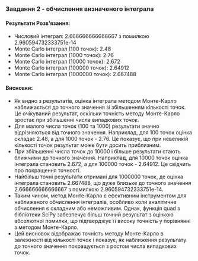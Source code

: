 

### Завдання 2 - обчислення визначеного інтеграла

#### Результати Розв'язання:

- Числовий інтеграл: 2.666666666666667 з помилкою 2.960594732333751e-14
- Monte Carlo інтеграл (100 точок): 2.48
- Monte Carlo інтеграл (1000 точок): 2.76
- Monte Carlo інтеграл (10000 точок): 2.672
- Monte Carlo інтеграл (100000 точок): 2.64912
- Monte Carlo інтеграл (1000000 точок): 2.667488

#### Висновки:

- Як видно з результатів, оцінка інтеграла методом Монте-Карло наближається до точного значення зі збільшенням кількості точок. Це очікуваний результат, оскільки точність методу Монте-Карло зростає при збільшенні числа випадкових точок.
- Для малого числа точок (100 та 1000) результати значно відрізняються від точного значення. Наприклад, для 100 точок оцінка складає 2.48, а для 1000 точок - 2.76. Це показує, що при невеликій кількості точок результат може бути досить приблизним.
- При збільшенні числа точок до 10000 і більше результати стають ближчими до точного значення. Наприклад, для 10000 точок оцінка інтеграла становить 2.672, а для 100000 точок - 2.64912. Це свідчить про покращення точності.
- Найбільш точні результати отримані для 1000000 точок, де оцінка інтеграла становить 2.667488, що дуже близьке до точного значення 2.666666666666667 з помилкою 2.960594732333751e-14.
- Таким чином, метод Монте-Карло є ефективним інструментом для наближеного обчислення інтегралів, особливо коли аналітичне обчислення є складним або неможливим. Однак, функція quad з бібліотеки SciPy забезпечує більш точний результат з оцінкою абсолютної помилки, що підтверджує її високу точність у порівнянні з методом Монте-Карло.
- Цей висновок відображає точність методу Монте-Карло в залежності від кількості точок і показує, як наближення результату до точного значення покращується з ростом числа випадкових точок.

